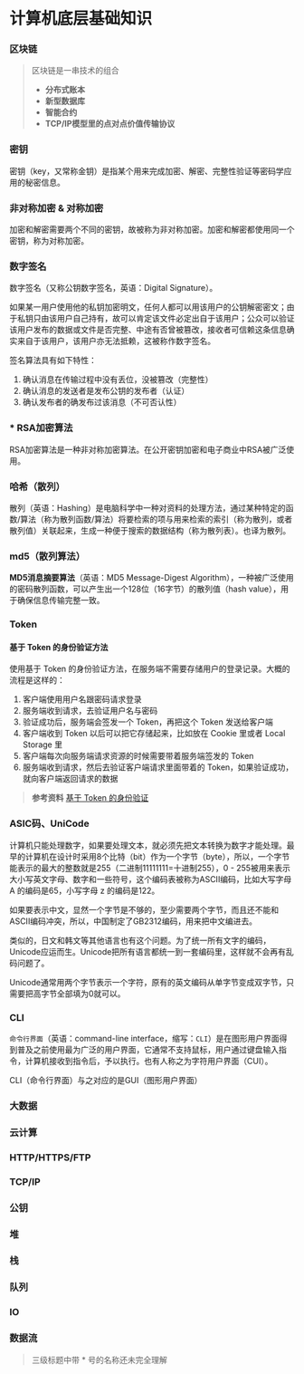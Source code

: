 # 计算机底层基础知识

### 区块链
> 区块链是一串技术的组合
> 
> * **分布式账本**
> * **新型数据库**
> * **智能合约**
> * **TCP/IP模型里的点对点价值传输协议**

### 密钥
密钥（key，又常称金钥）是指某个用来完成加密、解密、完整性验证等密码学应用的秘密信息。

### 非对称加密 & 对称加密
加密和解密需要两个不同的密钥，故被称为非对称加密。加密和解密都使用同一个密钥，称为对称加密。

### 数字签名
数字签名（又称公钥数字签名，英语：Digital Signature）。

如果某一用户使用他的私钥加密明文，任何人都可以用该用户的公钥解密密文；由于私钥只由该用户自己持有，故可以肯定该文件必定出自于该用户；公众可以验证该用户发布的数据或文件是否完整、中途有否曾被篡改，接收者可信赖这条信息确实来自于该用户，该用户亦无法抵赖，这被称作数字签名。

签名算法具有如下特性：
1. 确认消息在传输过程中没有丢位，没被篡改（完整性）
2. 确认消息的发送者是发布公钥的发布者（认证）
3. 确认发布者的确发布过该消息（不可否认性）

### * RSA加密算法
RSA加密算法是一种非对称加密算法。在公开密钥加密和电子商业中RSA被广泛使用。

### 哈希（散列）
散列（英语：Hashing）是电脑科学中一种对资料的处理方法，通过某种特定的函数/算法（称为散列函数/算法）将要检索的项与用来检索的索引（称为散列，或者散列值）关联起来，生成一种便于搜索的数据结构（称为散列表）。也译为散列。


### md5（散列算法）
**MD5消息摘要算法**（英语：MD5 Message-Digest Algorithm），一种被广泛使用的密码散列函数，可以产生出一个128位（16字节）的散列值（hash value），用于确保信息传输完整一致。


### Token
#### 基于 Token 的身份验证方法

使用基于 Token 的身份验证方法，在服务端不需要存储用户的登录记录。大概的流程是这样的：

1. 客户端使用用户名跟密码请求登录
2. 服务端收到请求，去验证用户名与密码
3. 验证成功后，服务端会签发一个 Token，再把这个 Token 发送给客户端
4. 客户端收到 Token 以后可以把它存储起来，比如放在 Cookie 里或者 Local Storage 里
5. 客户端每次向服务端请求资源的时候需要带着服务端签发的 Token
6. 服务端收到请求，然后去验证客户端请求里面带着的 Token，如果验证成功，就向客户端返回请求的数据

> **参考资料**
> [基于 Token 的身份验证](https://ninghao.net/blog/2834)

### ASIC码、UniCode
计算机只能处理数字，如果要处理文本，就必须先把文本转换为数字才能处理。最早的计算机在设计时采用8个比特（bit）作为一个字节（byte），所以，一个字节能表示的最大的整数就是255（二进制11111111=十进制255），0 - 255被用来表示大小写英文字母、数字和一些符号，这个编码表被称为ASCII编码，比如大写字母 A 的编码是65，小写字母 z 的编码是122。

如果要表示中文，显然一个字节是不够的，至少需要两个字节，而且还不能和ASCII编码冲突，所以，中国制定了GB2312编码，用来把中文编进去。

类似的，日文和韩文等其他语言也有这个问题。为了统一所有文字的编码，Unicode应运而生。Unicode把所有语言都统一到一套编码里，这样就不会再有乱码问题了。

Unicode通常用两个字节表示一个字符，原有的英文编码从单字节变成双字节，只需要把高字节全部填为0就可以。

### CLI
`命令行界面`（英语：command-line interface，缩写：`CLI`）是在图形用户界面得到普及之前使用最为广泛的用户界面，它通常不支持鼠标，用户通过键盘输入指令，计算机接收到指令后，予以执行。也有人称之为字符用户界面（CUI）。

CLI（命令行界面）与之对应的是GUI（图形用户界面）

### 大数据
### 云计算
### HTTP/HTTPS/FTP
### TCP/IP
### 公钥
### 堆
### 栈
### 队列
### IO
### 数据流

> 三级标题中带 * 号的名称还未完全理解
